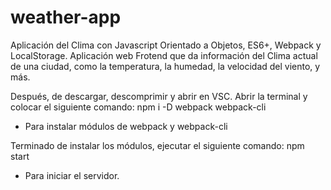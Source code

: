 # weather-app
Aplicación del Clima con Javascript Orientado a Objetos, ES6+, Webpack y LocalStorage.
Aplicación web Frotend que da información del Clima actual de una ciudad, como la temperatura, la humedad, la velocidad del viento, y más.

Después, de descargar, descomprimir y abrir en VSC. Abrir la terminal y colocar el siguiente comando: 
npm i -D webpack webpack-cli
- Para instalar módulos de webpack y webpack-cli

Terminado de instalar los módulos, ejecutar el siguiente comando: npm start
- Para iniciar el servidor.
